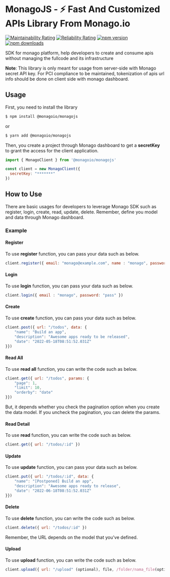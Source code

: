 # MonagoJS - ⚡ Fast And Customized APIs Library From Monago.io

[![Maintainability Rating](https://sonarqube.monago.io/api/project_badges/measure?project=monagoio_monagojs_AYK1U5X5gSsHaZNf2KXx&metric=sqale_rating&token=ca1d4cb7900cd7b5427000373f3e562b0d8d60ad)](https://sonarqube.monago.io/dashboard?id=monagoio_monagojs_AYK1U5X5gSsHaZNf2KXx)
[![Reliability Rating](https://sonarqube.monago.io/api/project_badges/measure?project=monagoio_monagojs_AYK1U5X5gSsHaZNf2KXx&metric=reliability_rating&token=ca1d4cb7900cd7b5427000373f3e562b0d8d60ad)](https://sonarqube.monago.io/dashboard?id=monagoio_monagojs_AYK1U5X5gSsHaZNf2KXx)
[![npm version](https://img.shields.io/npm/v/@monagoio/monagojs.svg?style=flat-square)](https://www.npmjs.org/package/@monagoio/monagojs) 
[![npm downloads](https://img.shields.io/npm/dm/@monagoio/monagojs.svg?style=flat-square)](https://npm-stat.com/charts.html?package=@monagoio/monagojs)

SDK for monago platform, help developers to create and consume apis without managing the fullcode and its infrastructure

**Note**: This library is only meant for usage from server-side with Monago secret API key.
For PCI compliance to be maintained, tokenization of apis url info should be done on client side with monago dashboard.

## Usage

First, you need to install the library

```bash
$ npm install @monagoio/monagojs
```
or

```bash
$ yarn add @monagoio/monagojs
```

Then, you create a project through Monago dashboard to get a **secretKey** to grant the access for the client application.

```js
import { MonagoClient } from '@monagoio/monagojs'

const client = new MonagoClient({
  secretKey: "*******"
})
```

## How to Use
There are basic usages for developers to leverage Monago SDK such as register, login, create, read, update, delete. Remember, define you model and data through Monago dashboard. 

### Example

#### Register 
To use **register** function, you can pass your data such as below.

``` js
client.register({ email: "monago@example.com", name : "monago", password: "pass" })

```

#### Login 
To use **login** function, you can pass your data such as below.

``` js
client.login({ email : "monago", password: "pass" })

```

#### Create 
To use **create** function, you can pass your data such as below.

``` js
client.post({ url: "/todos", data: {
    "name": "Build an app",
    "description": "Awesome apps ready to be released",
    "date": "2022-05-18T08:51:52.031Z"
}})

```

#### Read All
To use **read all** function, you can write the code such as below.

``` js
client.get({ url: "/todos", params: {
    "page": 1,
    "limit": 10,
    "orderby": "date"
}})

```
But, it depends whether you check the pagination option when you create the data model. If you uncheck the pagination, you can delete the params.

#### Read Detail
To use **read** function, you can write the code such as below.

``` js
client.get({ url: "/todos/:id" })

```

#### Update 
To use **update** function, you can pass your data such as below.

```js
client.put({ url: "/todos/:id", data: {
    "name": "[Postponed] Build an app",
    "description": "Awesome apps ready to release",
    "date": "2022-06-18T08:51:52.031Z"
}})

```

#### Delete 
To use **delete** function, you can write the code such as below.

``` js
client.delete({ url: "/todos/:id" })

```

Remember, the URL depends on the model that you've defined.

#### Upload 
To use **upload** function, you can write the code such as below.

``` js
client.upload({ url: "/upload" (optional), file, /folder/nama_file(optional)})
```
